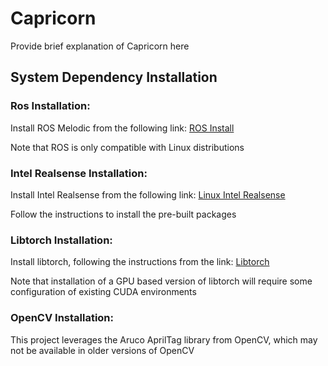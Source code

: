 # Capricorn
Provide brief explanation of Capricorn here

## System Dependency Installation

### Ros Installation:
Install ROS Melodic from the following link: [ROS Install](http://wiki.ros.org/noetic/Installation)

Note that ROS is only compatible with Linux distributions

### Intel Realsense Installation:
Install Intel Realsense from the following link: [Linux Intel Realsense](https://github.com/IntelRealSense/librealsense/blob/master/doc/distribution_linux.md)

Follow the instructions to install the pre-built packages

### Libtorch Installation:
Install libtorch, following the instructions from the link: [Libtorch](https://pytorch.org/cppdocs/installing.html)

Note that installation of a GPU based version of libtorch will require some configuration of existing CUDA environments

### OpenCV Installation:
This project leverages the Aruco AprilTag library from OpenCV, which may not be available in older versions of OpenCV


